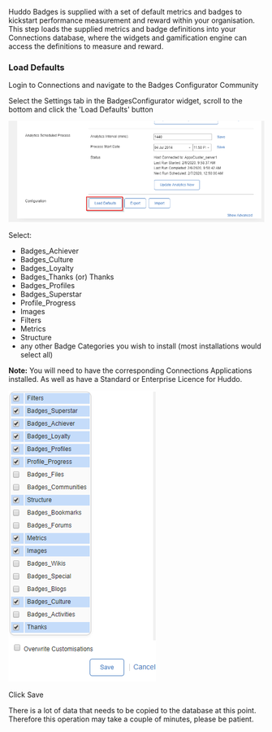 Huddo Badges is supplied with a set of default metrics and badges to kickstart performance measurement and reward within your organisation. This step loads the supplied metrics and badge definitions into your Connections database, where the widgets and gamification engine can access the definitions to measure and reward.

### Load Defaults

Login to Connections and navigate to the Badges Configurator Community

Select the Settings tab in the BadgesConfigurator widget, scroll to the bottom and click the 'Load Defaults' button

![load defaults prompts](/assets/badges/install/load-defaults/load_defaults.png)

Select:

- Badges_Achiever
- Badges_Culture
- Badges_Loyalty
- Badges_Thanks (or) Thanks
- Badges_Profiles
- Badges_Superstar
- Profile_Progress
- Images
- Filters
- Metrics
- Structure
- any other Badge Categories you wish to install (most installations would select all)

**Note:** You will need to have the corresponding Connections Applications installed. As well as have a Standard or Enterprise Licence for Huddo.

![load defaults prompts](/assets/badges/install/load-defaults/load_defaults_prompts.png)

Click Save

There is a lot of data that needs to be copied to the database at this point. Therefore this operation may take a couple of minutes, please be patient.

